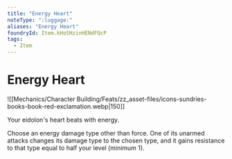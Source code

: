 ```yaml
---
title: "Energy Heart"
noteType: ":luggage:"
aliases: "Energy Heart"
foundryId: Item.kHoSHzinHENdFQcP
tags:
  - Item
---
```


# Energy Heart
![[Mechanics/Character Building/Feats/zz_asset-files/icons-sundries-books-book-red-exclamation.webp|150]]

Your eidolon's heart beats with energy.

Choose an energy damage type other than force. One of its unarmed attacks changes its damage type to the chosen type, and it gains resistance to that type equal to half your level (minimum 1).
